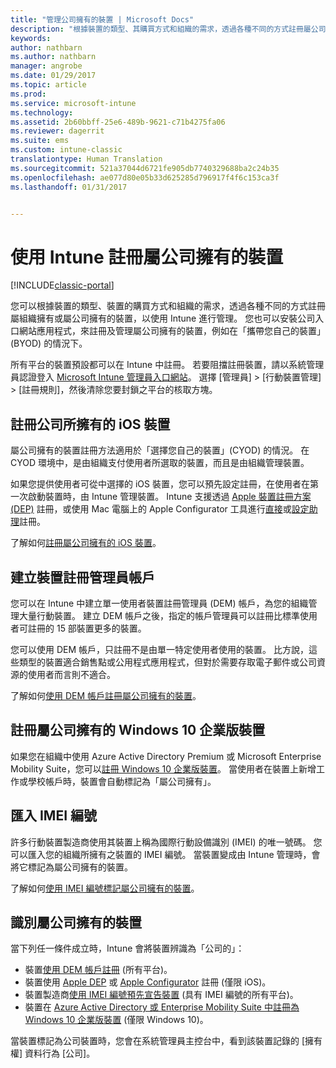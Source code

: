 ```yaml
---
title: "管理公司擁有的裝置 | Microsoft Docs"
description: "根據裝置的類型、其購買方式和組織的需求，透過各種不同的方式註冊屬公司擁有的裝置。"
keywords: 
author: nathbarn
ms.author: nathbarn
manager: angrobe
ms.date: 01/29/2017
ms.topic: article
ms.prod: 
ms.service: microsoft-intune
ms.technology: 
ms.assetid: 2b60bbff-25e6-489b-9621-c71b4275fa06
ms.reviewer: dagerrit
ms.suite: ems
ms.custom: intune-classic
translationtype: Human Translation
ms.sourcegitcommit: 521a37044d6721fe905db7740329688ba2c24b35
ms.openlocfilehash: ae077d80e05b33d625285d796917f4f6c153ca3f
ms.lasthandoff: 01/31/2017


---
```


# <a name="enroll-corporate-owned-devices-by-using-intune"></a>使用 Intune 註冊屬公司擁有的裝置

[!INCLUDE[classic-portal](../includes/classic-portal.md)]

您可以根據裝置的類型、裝置的購買方式和組織的需求，透過各種不同的方式註冊屬組織擁有或屬公司擁有的裝置，以使用 Intune 進行管理。 您也可以安裝公司入口網站應用程式，來註冊及管理屬公司擁有的裝置，例如在「攜帶您自己的裝置」(BYOD) 的情況下。

所有平台的裝置預設都可以在 Intune 中註冊。 若要阻擋註冊裝置，請以系統管理員認證登入 [Microsoft Intune 管理員入口網站](http://manage.microsoft.com)。 選擇 [管理員] > [行動裝置管理] > [註冊規則]，然後清除您要封鎖之平台的核取方塊。

## <a name="enroll-corporate-owned-ios-devices"></a>註冊公司所擁有的 iOS 裝置

屬公司擁有的裝置註冊方法適用於「選擇您自己的裝置」(CYOD) 的情況。 在 CYOD 環境中，是由組織支付使用者所選取的裝置，而且是由組織管理裝置。

如果您提供使用者可從中選擇的 iOS 裝置，您可以預先設定註冊，在使用者在第一次啟動裝置時，由 Intune 管理裝置。 Intune 支援透過 [Apple 裝置註冊方案 (DEP)](ios-device-enrollment-program-in-microsoft-intune.md) 註冊，或使用 Mac 電腦上的 Apple Configurator 工具進行[直接](ios-direct-enrollment-in-microsoft-intune.md)或[設定助理](ios-setup-assistant-enrollment-in-microsoft-intune.md)註冊。

了解如何[註冊屬公司擁有的 iOS 裝置](enroll-corporate-owned-ios-devices-in-microsoft-intune.md)。

## <a name="create-a-device-enrollment-manager-account"></a>建立裝置註冊管理員帳戶

您可以在 Intune 中建立單一使用者裝置註冊管理員 (DEM) 帳戶，為您的組織管理大量行動裝置。 建立 DEM 帳戶之後，指定的帳戶管理員可以註冊比標準使用者可註冊的 15 部裝置更多的裝置。

您可以使用 DEM 帳戶，只註冊不是由單一特定使用者使用的裝置。 比方說，這些類型的裝置適合銷售點或公用程式應用程式，但對於需要存取電子郵件或公司資源的使用者而言則不適合。

了解如何[使用 DEM 帳戶註冊屬公司擁有的裝置](enroll-corporate-owned-devices-with-the-device-enrollment-manager-in-microsoft-intune.md)。

## <a name="enroll-corporate-owned-windows-10-enterprise-devices"></a>註冊屬公司擁有的 Windows 10 企業版裝置

如果您在組織中使用 Azure Active Directory Premium 或 Microsoft Enterprise Mobility Suite，您可以[註冊 Windows 10 企業版裝置](https://docs.microsoft.com/active-directory/active-directory-azureadjoin-windows10-devices-overview)。 當使用者在裝置上新增工作或學校帳戶時，裝置會自動標記為「屬公司擁有」。

## <a name="import-imei-numbers"></a>匯入 IMEI 編號

許多行動裝置製造商使用其裝置上稱為國際行動設備識別 (IMEI) 的唯一號碼。 您可以匯入您的組織所擁有之裝置的 IMEI 編號。 當裝置變成由 Intune 管理時，會將它標記為屬公司擁有的裝置。

了解如何[使用 IMEI 編號標記屬公司擁有的裝置](specify-corporate-owned-devices-with-international-mobile-equipment-identity-imei-numbers.md)。

## <a name="identify-a-device-as-corporate-owned"></a>識別屬公司擁有的裝置

當下列任一條件成立時，Intune 會將裝置辨識為「公司的」：

 - 裝置[使用 DEM 帳戶註冊](enroll-corporate-owned-devices-with-the-device-enrollment-manager-in-microsoft-intune.md) (所有平台)。
 - 裝置使用 [Apple DEP](ios-device-enrollment-program-in-microsoft-intune.md) 或 [Apple Configurator](ios-setup-assistant-enrollment-in-microsoft-intune.md) 註冊 (僅限 iOS)。
 - 裝置製造商[使用 IMEI 編號預先宣告裝置](specify-corporate-owned-devices-with-international-mobile-equipment-identity-imei-numbers.md) (具有 IMEI 編號的所有平台)。
 - 裝置在 [Azure Active Directory 或 Enterprise Mobility Suite 中註冊為 Windows 10 企業版裝置](https://docs.microsoft.com/active-directory/active-directory-azureadjoin-windows10-devices-overview) (僅限 Windows 10)。

當裝置標記為公司裝置時，您會在系統管理員主控台中，看到該裝置記錄的 [擁有權] 資料行為 [公司]。 

